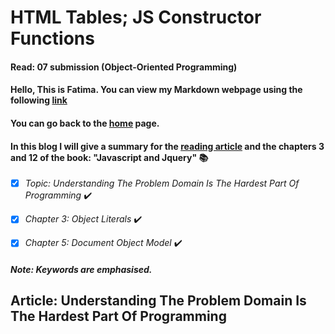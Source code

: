 # HTML Tables; JS Constructor Functions
#### Read: 07 submission (Object-Oriented Programming)

#### Hello, This is Fatima. You can view my Markdown webpage using the following [link](https://fati-ma.github.io/201-reading-notes/class-07)
#### You can go back to the [home](https://fati-ma.github.io/201-reading-notes/) page.

#### In this blog I will give a summary for the [reading article](https://simpleprogrammer.com/understanding-the-problem-domain-is-the-hardest-part-of-programming) and the chapters 3 and 12 of the book: "Javascript and Jquery" :books: 


- [x] *Topic: Understanding The Problem Domain Is The Hardest Part Of Programming* ✔️
- [x] *Chapter 3: Object Literals* ✔️
- [x] *Chapter 5: Document Object Model* ✔️


##### Note: Keywords are emphasised.


## Article: Understanding The Problem Domain Is The Hardest Part Of Programming
